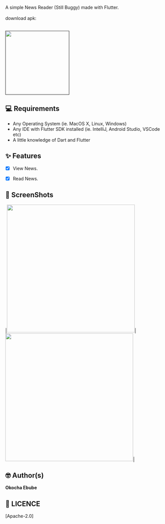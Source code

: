 
A simple News Reader (Still Buggy) made with Flutter.
<br>
<br>
download apk: 

<br>
<a href=""><img src="https://playerzon.com/asset/download.png" width="200"></img></a>
<br>


## 💻 Requirements
* Any Operating System (ie. MacOS X, Linux, Windows)
* Any IDE with Flutter SDK installed (ie. IntelliJ, Android Studio, VSCode etc)
* A little knowledge of Dart and Flutter

## ✨ Features
- [x] View News.
- [x] Read News.


## 📸 ScreenShots

|<img src="ss/1.jpg" width="400">|<img src="ss/2.jpg" width="400">|



## 🤓 Author(s)
**Okocha Ebube**

## 🔖 LICENCE
[Apache-2.0] 